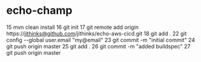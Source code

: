 # echo-champ

   15  mvn clean install
   16  git init
   17  git remote add origin https://jithinks@github.com/jithinks/echo-aws-cicd.git
   18  git add .
   22  git config --global user.email "my@email"
   23  git commit -m "initial commit"
   24  git push origin master
   25  git add .
   26  git commit -m "added buildspec"
   27  git push origin master


